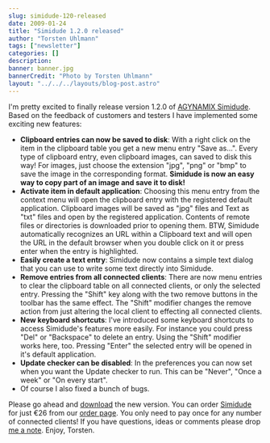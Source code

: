 ```yaml
---
slug: simidude-120-released
date: 2009-01-24
title: "Simidude 1.2.0 released"
author: "Torsten Uhlmann"
tags: ["newsletter"]
categories: []
description:
banner: banner.jpg
bannerCredit: "Photo by Torsten Uhlmann"
layout: "../../../layouts/blog-post.astro"
---
```


I'm pretty excited to finally release version 1.2.0 of [AGYNAMIX Simidude](http://www.simidude.com). Based on the feedback of customers and testers I have implemented some exciting new features:

-   **Clipboard entries can now be saved to disk**: With a right click on the item in the clipboard table you get a new menu entry "Save as...". Every type of clipboard entry, even clipboard images, can saved to disk this way! For images, just choose the extension "jpg", "png" or "bmp" to save the image in the corresponding format. **Simidude is now an easy way to copy part of an image and save it to disk!**
-   **Activate item in default application**: Choosing this menu entry from the context menu will open the clipboard entry with the registered default application. Clipboard images will be saved as "jpg" files and Text as "txt" files and open by the registered application. Contents of remote files or directories is downloaded prior to opening them. BTW, Simidude automatically recognizes an URL within a Clipboard text and will open the URL in the default browser when you double click on it or press enter when the entry is highlighted.
-   **Easily create a text entry**: Simidude now contains a simple text dialog that you can use to write some text directly into Simidude.
-   **Remove entries from all connected clients**: There are now menu entries to clear the clipboard table on all connected clients, or only the selected entry. Pressing the "Shift" key along with the two remove buttons in the toolbar has the same effect. The "Shift" modifier changes the remove action from just altering the local client to effecting all connected clients.
-   **New keyboard shortcuts**: I've introduced some keyboard shortcuts to access Simidude's features more easily. For instance you could press "Del" or "Backspace" to delete an entry. Using the "Shift" modifier works here, too. Pressing "Enter" the selected entry will be opened in it's default application.
-   **Update checker can be disabled**: In the preferences you can now set when you want the Update checker to run. This can be "Never", "Once a week" or "On every start".
-   Of course I also fixed a bunch of bugs.

Please go ahead and [download](http://www.simidude.com/download) the new version. You can order [Simidude](http://www.simidude.com) for just €26 from our [order page](http://www.simidude.com/order). You only need to pay once for any number of connected clients! If you have questions, ideas or comments please drop [me a note](http://helpdesk.agynamix.de/index.php?pg=request). Enjoy, Torsten.
